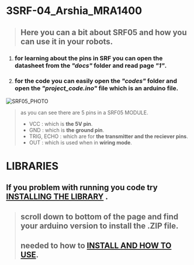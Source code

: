 # 3SRF-04_Arshia_MRA1400
> ## Here you can a bit about SRF05 and how you can use it in your robots. 

1. ### for learning about the pins in SRF you can open the datasheet from the **_"docs"_** folder and read page **_"1"_**. 
2. ### for the code you can easily open the **_"codes"_** folder and open the **_"project_code.ino"_** file which is an arduino file.

![SRF05_PHOTO](https://electropeak.com/learn/wp-content/uploads/2019/08/motion-pinout.jpg)
> as you can see there are 5 pins in a SRF05 MODULE.
> * VCC : which is **the 5V pin**.
> * GND : which is **the ground pin**.
> * TRIG, ECHO : which are for **the transmitter and the reciever pins**.
> * OUT : which is used when in **wiring mode**.


# LIBRARIES 

## If you problem with running you code try [INSTALLING THE LIBRARY](https://www.arduino.cc/reference/en/libraries/srf05/) .
> ## scroll down to bottom of the page and find your arduino version to install the **.ZIP** file.
> ## needed to how to [INSTALL AND HOW TO USE](https://docs.arduino.cc/software/ide-v1/tutorials/installing-libraries).
